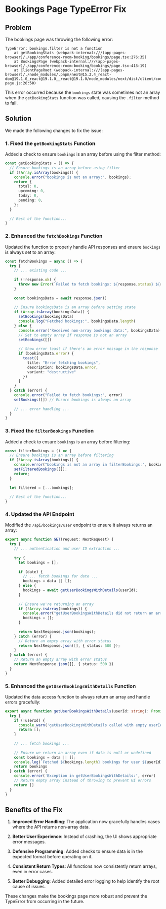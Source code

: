 # Bookings Page TypeError Fix

## Problem

The bookings page was throwing the following error:

```
TypeError: bookings.filter is not a function
    at getBookingStats (webpack-internal:///(app-pages-browser)/./app/conference-room-booking/bookings/page.tsx:276:35)
    at BookingsPage (webpack-internal:///(app-pages-browser)/./app/conference-room-booking/bookings/page.tsx:418:19)
    at ClientPageRoot (webpack-internal:///(app-pages-browser)/./node_modules/.pnpm/next@15.2.4_react-dom@19.1.0_react@19.1.0__react@19.1.0/node_modules/next/dist/client/components/client-page.js:20:50)
```

This error occurred because the `bookings` state was sometimes not an array when the `getBookingStats` function was called, causing the `.filter` method to fail.

## Solution

We made the following changes to fix the issue:

### 1. Fixed the `getBookingStats` Function

Added a check to ensure `bookings` is an array before using the filter method:

```typescript
const getBookingStats = () => {
  // Ensure bookings is an array before using filter
  if (!Array.isArray(bookings)) {
    console.error("bookings is not an array:", bookings);
    return {
      total: 0,
      upcoming: 0,
      today: 0,
      pending: 0,
    };
  }
  
  // Rest of the function...
}
```

### 2. Enhanced the `fetchBookings` Function

Updated the function to properly handle API responses and ensure `bookings` is always set to an array:

```typescript
const fetchBookings = async () => {
  try {
    // ... existing code ...
    
    if (!response.ok) {
      throw new Error(`Failed to fetch bookings: ${response.status} ${response.statusText}`);
    }
    
    const bookingsData = await response.json()
    
    // Ensure bookingsData is an array before setting state
    if (Array.isArray(bookingsData)) {
      setBookings(bookingsData)
      console.log("Fetched bookings:", bookingsData.length)
    } else {
      console.error("Received non-array bookings data:", bookingsData)
      // Set to empty array if response is not an array
      setBookings([])
      
      // Show error toast if there's an error message in the response
      if (bookingsData.error) {
        toast({
          title: "Error fetching bookings",
          description: bookingsData.error,
          variant: "destructive"
        })
      }
    }
  } catch (error) {
    console.error("Failed to fetch bookings:", error)
    setBookings([]) // Ensure bookings is always an array
    
    // ... error handling ...
  }
}
```

### 3. Fixed the `filterBookings` Function

Added a check to ensure `bookings` is an array before filtering:

```typescript
const filterBookings = () => {
  // Ensure bookings is an array before filtering
  if (!Array.isArray(bookings)) {
    console.error("bookings is not an array in filterBookings:", bookings);
    setFilteredBookings([]);
    return;
  }
  
  let filtered = [...bookings];
  
  // Rest of the function...
}
```

### 4. Updated the API Endpoint

Modified the `/api/bookings/user` endpoint to ensure it always returns an array:

```typescript
export async function GET(request: NextRequest) {
  try {
    // ... authentication and user ID extraction ...
    
    try {
      let bookings = [];
      
      if (date) {
        // ... fetch bookings for date ...
        bookings = data || [];
      } else {
        bookings = await getUserBookingsWithDetails(userId);
      }
      
      // Ensure we're returning an array
      if (!Array.isArray(bookings)) {
        console.error("getUserBookingsWithDetails did not return an array:", bookings);
        bookings = [];
      }
      
      return NextResponse.json(bookings);
    } catch (error) {
      // Return an empty array with error status
      return NextResponse.json([], { status: 500 });
    }
  } catch (error) {
    // Return an empty array with error status
    return NextResponse.json([], { status: 500 })
  }
}
```

### 5. Enhanced the `getUserBookingsWithDetails` Function

Updated the data access function to always return an array and handle errors gracefully:

```typescript
export async function getUserBookingsWithDetails(userId: string): Promise<BookingWithDetails[]> {
  try {
    if (!userId) {
      console.warn('getUserBookingsWithDetails called with empty userId');
      return [];
    }
    
    // ... fetch bookings ...
    
    // Ensure we return an array even if data is null or undefined
    const bookings = data || [];
    console.log(`Fetched ${bookings.length} bookings for user ${userId}`)
    return bookings
  } catch (error) {
    console.error('Exception in getUserBookingsWithDetails:', error)
    // Return empty array instead of throwing to prevent UI errors
    return []
  }
}
```

## Benefits of the Fix

1. **Improved Error Handling**: The application now gracefully handles cases where the API returns non-array data.

2. **Better User Experience**: Instead of crashing, the UI shows appropriate error messages.

3. **Defensive Programming**: Added checks to ensure data is in the expected format before operating on it.

4. **Consistent Return Types**: All functions now consistently return arrays, even in error cases.

5. **Better Debugging**: Added detailed error logging to help identify the root cause of issues.

These changes make the bookings page more robust and prevent the TypeError from occurring in the future. 